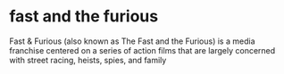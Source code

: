 # fast and the furious
Fast & Furious (also known as The Fast and the Furious) is a media franchise centered on a series of action films that are largely concerned with street racing, heists, spies, and family

